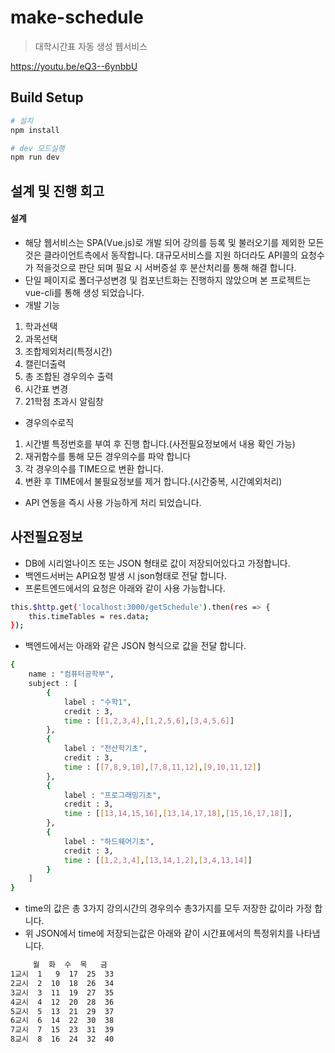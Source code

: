 # make-schedule

> 대학시간표 자동 생성 웹서비스

https://youtu.be/eQ3--6ynbbU

## Build Setup

``` bash
# 설치
npm install

# dev 모드실행
npm run dev
```

## 설계 및 진행 회고 
#### 설계
- 해당 웹서비스는 SPA(Vue.js)로 개발 되어 강의를 등록 및 불러오기를 제외한 모든것은 클라이언트측에서 동작합니다. 대규모서비스를 지원 하더라도 API콜의 요청수가 적을것으로 판단 되며 필요 시 서버증설 후 분산처리를 통해 해결 합니다.
- 단일 페이지로 폴더구성변경 및 컴포넌트화는 진행하지 않았으며 본 프로젝트는 vue-cli를 통해 생성 되었습니다.
- 개발 기능
1. 학과선택
2. 과목선택
3. 조합제외처리(특정시간)
4. 캘린더출력
5. 총 조합된 경우의수 출력
6. 시간표 변경
7. 21학점 초과시 알림창
- 경우의수로직
1. 시간별 특정번호를 부여 후 진행 합니다.(사전필요정보에서 내용 확인 가능)
2. 재귀함수를 통해 모든 경우의수를 파악 합니다
3. 각 경우의수를 TIME으로 변환 합니다.
4. 변환 후 TIME에서 불필요정보를 제거 합니다.(시간중복, 시간예외처리)
- API 연동을 즉시 사용 가능하게 처리 되었습니다.

## 사전필요정보

- DB에 시리얼나이즈 또는 JSON 형태로 값이 저장되어있다고 가정합니다.
- 백엔드서버는 API요청 발생 시 json형태로 전달 합니다.
- 프론트엔드에서의 요청은 아래와 같이 사용 가능합니다.

 ``` bash
 this.$http.get('localhost:3000/getSchedule').then(res => {
     this.timeTables = res.data;
 });
 ``` 

- 백엔드에서는 아래와 같은 JSON 형식으로 값을 전달 합니다.
 ``` bash
 {
     name : "컴퓨터공학부",
     subject : [
         {
             label : "수학1",
             credit : 3,
             time : [[1,2,3,4],[1,2,5,6],[3,4,5,6]]
         },
         {
             label : "전산학기초",
             credit : 3,
             time : [[7,8,9,10],[7,8,11,12],[9,10,11,12]]
         },
         {
             label : "프로그래밍기초",
             credit : 3,
             time : [[13,14,15,16],[13,14,17,18],[15,16,17,18]],
         },
         {
             label : "하드웨어기초",
             credit : 3,
             time : [[1,2,3,4],[13,14,1,2],[3,4,13,14]]
         }
     ]
 }
 ```   
- time의 값은 총 3가지 강의시간의 경우의수 총3가지를 모두 저장한 값이라 가정 합니다.
- 위 JSON에서 time에 저장되는값은 아래와 같이 시간표에서의 특정위치를 나타냅니다.

 ``` bash
      월  화  수  목   금 
1교시  1   9  17  25  33
2교시  2  10  18  26  34
3교시  3  11  19  27  35
4교시  4  12  20  28  36
5교시  5  13  21  29  37
6교시  6  14  22  30  38
7교시  7  15  23  31  39
8교시  8  16  24  32  40
 ```   
